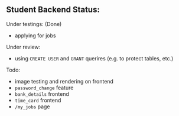 ## Student Backend Status:

Under testings: (Done)
- applying for jobs

Under review: 
- using `CREATE USER` and `GRANT` querires (e.g. to protect tables, etc.)

Todo:
- image testing and rendering on frontend
- `password_change` feature
- `bank_details` frontend
- `time_card` frontend
- `/my_jobs` page
